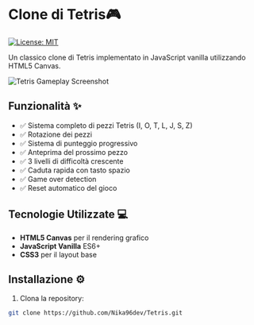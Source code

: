 # Clone di Tetris🎮

[![License: MIT](https://img.shields.io/badge/License-MIT-yellow.svg)](https://opensource.org/licenses/MIT)

Un classico clone di Tetris implementato in JavaScript vanilla utilizzando HTML5 Canvas.

![Tetris Gameplay Screenshot](https://i.imgur.com/dmA0gb0.png) 

## Funzionalità ✨
- ✅ Sistema completo di pezzi Tetris (I, O, T, L, J, S, Z)
- ✅ Rotazione dei pezzi
- ✅ Sistema di punteggio progressivo
- ✅ Anteprima del prossimo pezzo
- ✅ 3 livelli di difficoltà crescente
- ✅ Caduta rapida con tasto spazio
- ✅ Game over detection
- ✅ Reset automatico del gioco

## Tecnologie Utilizzate 💻
- **HTML5 Canvas** per il rendering grafico
- **JavaScript Vanilla** ES6+
- **CSS3** per il layout base

## Installazione ⚙️

1. Clona la repository:
```bash
git clone https://github.com/Nika96dev/Tetris.git
